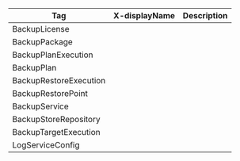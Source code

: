 
  | Tag | X-displayName | Description |
  | ----------- | ----------- |----------- |
  | BackupLicense  |   |   |
  | BackupPackage  |   |   |
  | BackupPlanExecution  |   |   |
  | BackupPlan  |   |   |
  | BackupRestoreExecution  |   |   |
  | BackupRestorePoint  |   |   |
  | BackupService  |   |   |
  | BackupStoreRepository  |   |   |
  | BackupTargetExecution  |   |   |
  | LogServiceConfig  |   |   |
  
  